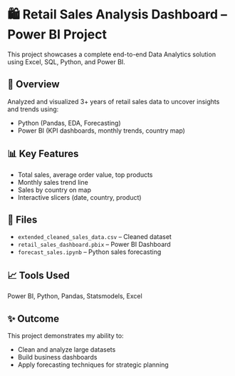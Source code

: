 # 🛍️ Retail Sales Analysis Dashboard – Power BI Project

This project showcases a complete end-to-end Data Analytics solution using Excel, SQL, Python, and Power BI.

## 🚀 Overview
Analyzed and visualized 3+ years of retail sales data to uncover insights and trends using:
- Python (Pandas, EDA, Forecasting)
- Power BI (KPI dashboards, monthly trends, country map)

## 📊 Key Features
- Total sales, average order value, top products
- Monthly sales trend line
- Sales by country on map
- Interactive slicers (date, country, product)

## 📁 Files
- `extended_cleaned_sales_data.csv` – Cleaned dataset
- `retail_sales_dashboard.pbix` – Power BI Dashboard
- `forecast_sales.ipynb` – Python sales forecasting

## 📈 Tools Used
Power BI, Python, Pandas, Statsmodels, Excel

## ✨ Outcome
This project demonstrates my ability to:
- Clean and analyze large datasets
- Build business dashboards
- Apply forecasting techniques for strategic planning
